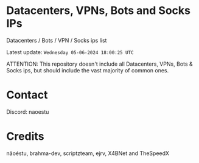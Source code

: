 # Datacenters, VPNs, Bots and Socks IPs
 
Datacenters / Bots / VPN / Socks ips list

Latest update: `Wednesday 05-06-2024 18:00:25 UTC` 

ATTENTION: This repository doesn't include all Datacenters, VPNs, Bots & Socks ips, 
but should include the vast majority of common ones.

# Contact
Discord: naoestu

# Credits
nãoéstu, brahma-dev, scriptzteam, ejrv, X4BNet and TheSpeedX
